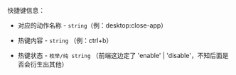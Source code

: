 快捷键信息：

- 对应的动作名称 - `string`（例：desktop:close-app）

- 热键内容 - `string` （例：ctrl+b）
- 热键状态 - `枚举/纯 string` （前端这边定了 'enable' | 'disable'，不知后面是否会衍生出其他）
